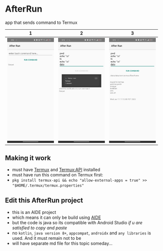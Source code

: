 # AfterRun
app that sends command to Termux

| 1 | 2 | 3 
|:-------:|:-------:|:-------:|
| ![screenshot 1](assets/screenshot1.jpg) | ![screenshot 2](assets/screenshot2.jpg) | ![screenshot 3](assets/screenshot3.jpg) |

## Making it work
- must have [Termux](https://f-droid.org/en/packages/com.termux/) and [Termux:API](https://f-droid.org/en/packages/com.termux.api/ ) installed
- must have run this command on Termux first:
- ```pkg install termux-api && echo "allow-external-apps = true" >> "$HOME/.termux/termux.properties"```

## Edit this AfterRun project
- this is an AIDE project
- which means it can only be build using [AIDE](https://www.android-ide.com/)
- but the code is java so its compatible with Android Studio *if u are satisfied to copy and paste*
- no ```kotlin```, ```java version 8+```, ```appcompat```, ```androidx``` and ```any libraries``` is used. And it must remain not to be
- will have separate md file for this topic someday...
